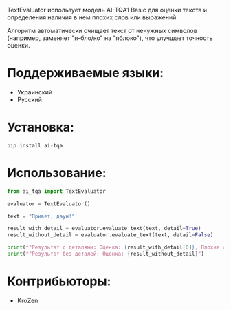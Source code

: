 TextEvaluator использует модель AI-TQA1 Basic для оценки текста и определения наличия в нем плохих слов или выражений. 

Алгоритм автоматически очищает текст от ненужных символов (например, заменяет "я-бло/ко" на "яблоко"), что улучшает точность оценки.

# Поддерживаемые языки:

- Украинский
- Русский

# Установка:

`pip install ai-tqa`

# Использование:

```python
from ai_tqa import TextEvaluator

evaluator = TextEvaluator()

text = "Привет, даун!"

result_with_detail = evaluator.evaluate_text(text, detail=True)
result_without_detail = evaluator.evaluate_text(text, detail=False)

print(f"Результат с деталями: Оценка: {result_with_detail[0]}, Плохие слова: {result_with_detail[1]}")
print(f"Результат без деталей: Оценка: {result_without_detail}")
```

# Контрибьюторы:

- KroZen